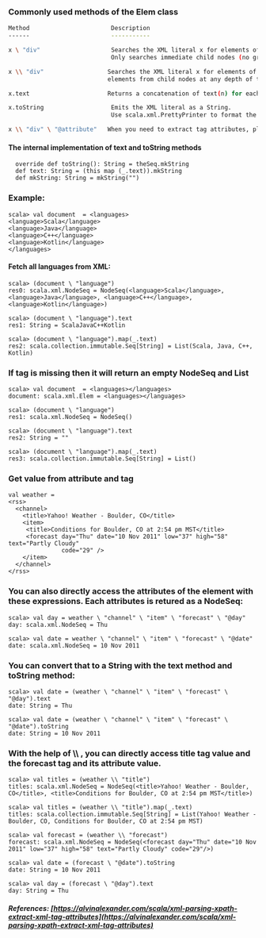 ### Commonly used methods of the Elem class

``` sh
Method                       Description
------                       -----------

x \ "div"                    Searches the XML literal x for elements of type <div>.
                             Only searches immediate child nodes (no grandchild or “descendant” nodes).

x \\ "div"                  Searches the XML literal x for elements of type <div>. Returns matching
                            elements from child nodes at any depth of the XML tree.

x.text                      Returns a concatenation of text(n) for each child n.

x.toString                   Emits the XML literal as a String.
                             Use scala.xml.PrettyPrinter to format the output, if desired.

x \\ "div" \ "@attribute"   When you need to extract tag attributes, place an @ character before the attribute name.
```

#### The internal implementation of text and toString methods

```
  override def toString(): String = theSeq.mkString
  def text: String = (this map (_.text)).mkString
  def mkString: String = mkString("")
```

### Example:
```
scala> val document  = <languages>
<language>Scala</language>
<language>Java</language>
<language>C++</language>
<language>Kotlin</language>
</languages>
```
#### Fetch all languages from XML:
```
scala> (document \ "language")
res0: scala.xml.NodeSeq = NodeSeq(<language>Scala</language>, <language>Java</language>, <language>C++</language>, <language>Kotlin</language>)

scala> (document \ "language").text
res1: String = ScalaJavaC++Kotlin

scala> (document \ "language").map(_.text)
res2: scala.collection.immutable.Seq[String] = List(Scala, Java, C++, Kotlin)
```

### If tag is missing then it will return an empty NodeSeq and List
```
scala> val document  = <languages></languages>
document: scala.xml.Elem = <languages></languages>

scala> (document \ "language")
res1: scala.xml.NodeSeq = NodeSeq()

scala> (document \ "language").text
res2: String = ""

scala> (document \ "language").map(_.text)
res3: scala.collection.immutable.Seq[String] = List()

```


### Get value from attribute and tag
```
val weather =
<rss>
  <channel>
    <title>Yahoo! Weather - Boulder, CO</title>
    <item>
     <title>Conditions for Boulder, CO at 2:54 pm MST</title>
     <forecast day="Thu" date="10 Nov 2011" low="37" high="58" text="Partly Cloudy"
               code="29" />
    </item>
  </channel>
</rss>
```
### You can also directly access the attributes of the <forecast> element with these expressions. Each attributes is retured as a NodeSeq:
```
scala> val day = weather \ "channel" \ "item" \ "forecast" \ "@day"
day: scala.xml.NodeSeq = Thu

scala> val date = weather \ "channel" \ "item" \ "forecast" \ "@date"
date: scala.xml.NodeSeq = 10 Nov 2011

```
### You can convert that to a String with the text method and toString method:

```
scala> val date = (weather \ "channel" \ "item" \ "forecast" \ "@day").text
date: String = Thu

scala> val date = (weather \ "channel" \ "item" \ "forecast" \ "@date").toString
date: String = 10 Nov 2011
```

### With the help of \\\ , you can directly access title tag value and the forecast tag and its attribute value.

```
scala> val titles = (weather \\ "title")
titles: scala.xml.NodeSeq = NodeSeq(<title>Yahoo! Weather - Boulder, CO</title>, <title>Conditions for Boulder, CO at 2:54 pm MST</title>)

scala> val titles = (weather \\ "title").map(_.text)
titles: scala.collection.immutable.Seq[String] = List(Yahoo! Weather - Boulder, CO, Conditions for Boulder, CO at 2:54 pm MST)

scala> val forecast = (weather \\ "forecast")
forecast: scala.xml.NodeSeq = NodeSeq(<forecast day="Thu" date="10 Nov 2011" low="37" high="58" text="Partly Cloudy" code="29"/>)

scala> val date = (forecast \ "@date").toString
date: String = 10 Nov 2011

scala> val day = (forecast \ "@day").text
day: String = Thu
```

##### References: [https://alvinalexander.com/scala/xml-parsing-xpath-extract-xml-tag-attributes](https://alvinalexander.com/scala/xml-parsing-xpath-extract-xml-tag-attributes)
